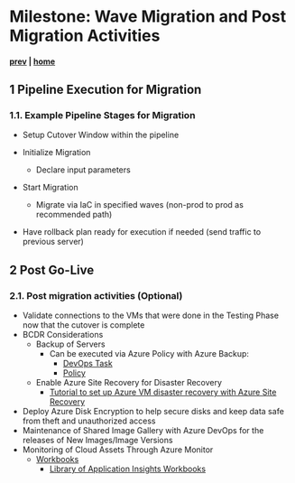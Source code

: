 # Milestone: Wave Migration and Post Migration Activities

#### [prev](./devops-iac-testing.md) | [home](./welcome.md)  

## 1 Pipeline Execution for Migration
### 1.1\. Example Pipeline Stages for Migration
- Setup Cutover Window within the pipeline
- Initialize Migration
    - Declare input parameters
- Start Migration
    - Migrate via IaC in specified waves (non-prod to prod as recommended path)

- Have rollback plan ready for execution if needed (send traffic to previous server)

## 2 Post Go-Live 
### 2.1\. Post migration activities (Optional)
- Validate connections to the VMs that were done in the Testing Phase now that the cutover is complete
- BCDR Considerations 
    - Backup of Servers
        - Can be executed via Azure Policy with Azure Backup: 
            - [DevOps Task](https://docs.microsoft.com/en-us/azure/devops/pipelines/tasks/deploy/azure-policy?view=azure-devops) 
            - [Policy](https://docs.microsoft.com/en-us/azure/backup/backup-azure-auto-enable-backup#policy-4---preview-configure-backup-on-vms-with-a-given-tag-to-a-new-recovery-services-vault-with-a-default-policy)
    - Enable Azure Site Recovery for Disaster Recovery
        - [Tutorial to set up Azure VM disaster recovery with Azure Site Recovery](https://docs.microsoft.com/en-us/azure/site-recovery/azure-to-azure-tutorial-enable-replication)
- Deploy Azure Disk Encryption to help secure disks and keep data safe from theft and unauthorized access
- Maintenance of Shared Image Gallery with Azure DevOps for the releases of New Images/Image Versions
- Monitoring of Cloud Assets Through Azure Monitor
    - [Workbooks](https://docs.microsoft.com/en-us/azure/azure-monitor/visualize/workbooks-data-sources)
        - [Library of Application Insights Workbooks](https://github.com/microsoft/Application-Insights-Workbooks/tree/master/Workbooks) 
